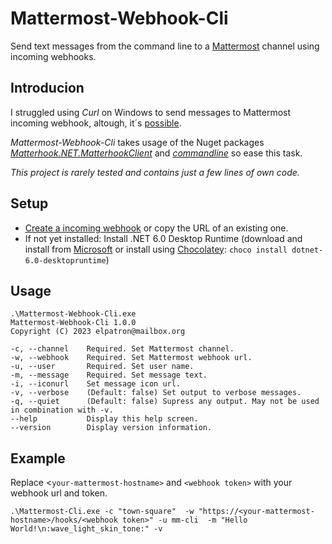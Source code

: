 # Mattermost-Webhook-Cli

Send text messages from the command line to a [Mattermost](https://mattermost.com/) channel 
using incoming webhooks.

## Introducion

I struggled using *Curl* on Windows to send messages to Mattermost incoming webhook, altough, it´s
[possible](https://mattermost.com/blog/mattermost-integrations-incoming-webhooks/). 

*Mattermost-Webhook-Cli* takes usage of the Nuget packages 
*[Matterhook.NET.MatterhookClient](https://github.com/PromoFaux/Matterhook.NET.MatterhookClient)* and 
[*commandline*](https://github.com/commandlineparser/commandline) so ease this task.

*This project is rarely tested and contains just a few lines of own code.*

## Setup

- [Create a incoming webhook](https://developers.mattermost.com/integrate/webhooks/incoming/) or copy the URL of an existing one.
- If not yet installed: Install .NET 6.0 Desktop Runtime (download and install from [Microsoft](https://dotnet.microsoft.com/en-us/download/dotnet/6.0) or install using [Chocolatey](https://chocolatey.org/): `choco install dotnet-6.0-desktopruntime`)

## Usage

```
.\Mattermost-Webhook-Cli.exe
Mattermost-Webhook-Cli 1.0.0
Copyright (C) 2023 elpatron@mailbox.org

-c, --channel    Required. Set Mattermost channel.
-w, --webhook    Required. Set Mattermost webhook url.
-u, --user       Required. Set user name.
-m, --message    Required. Set message text.
-i, --iconurl    Set message icon url.
-v, --verbose    (Default: false) Set output to verbose messages.
-q, --quiet      (Default: false) Supress any output. May not be used in combination with -v.
--help           Display this help screen.
--version        Display version information.
```

## Example

Replace <`your-mattermost-hostname>` and `<webhook token>` with your webhook url and token.

`.\Mattermost-Cli.exe -c "town-square" 
-w "https://<your-mattermost-hostname>/hooks/<webhook token>" -u mm-cli 
-m "Hello World!\n:wave_light_skin_tone:" -v` 